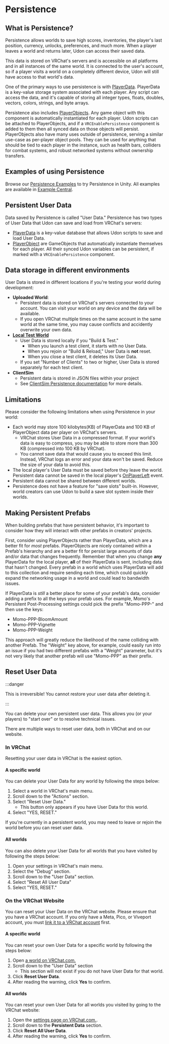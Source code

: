 # Persistence

## What is Persistence?

Persistence allows worlds to save high scores, inventories, the player's last position, currency, unlocks, preferences, and much more. When a player leaves a world and returns later, Udon can access their saved data.

This data is stored on VRChat's servers and is accessible on all platforms and in all instances of the same world. It is connected to the user's account, so if a player visits a world on a completely different device, Udon will still have access to that world's data.

One of the primary ways to use persistence is with [PlayerData](/worlds/udon/persistence/player-data). PlayerData is a key-value storage system associated with each player. Any script can access the data, and it's capable of storing all integer types, floats, doubles, vectors, colors, strings, and byte arrays.

Persistence also includes [PlayerObjects](/worlds/udon/persistence/player-object). Any game object with this component is automatically instantiated for each player. Udon scripts can be attached to PlayerObjects, and if a `VRCEnablePersistence` component is added to them then all synced data on those objects will persist. PlayerObjects also have many uses outside of persistence, serving a similar use-case as per-player object pools. They can be used for anything that should be tied to each player in the instance, such as health bars, colliders for combat systems, and robust networked systems without ownership transfers.

## Examples of using Persistence

Browse our [Persistence Examples](/worlds/examples/persistence) to try Persistence in Unity. All examples are available in [Example Central](https://creators.vrchat.com/sdk/example-central/).

## Persistent User Data

Data saved by Persistence is called "User Data." Persistence has two types of User Data that Udon can save and load from VRChat's servers:

- [PlayerData](/worlds/udon/persistence/player-data) is a key-value database that allows Udon scripts to save and load User Data.
- [PlayerObject](/worlds/udon/persistence/player-object) are GameObjects that automatically instantiate themselves for each player. All their synced Udon variables can be persistent, if marked with a `VRCEnablePersistence` component.

## Data storage in different environments

User Data is stored in different locations if you're testing your world during development: 

- **Uploaded World**:
	- Persistent data is stored on VRChat's servers connected to your account. You can visit your world on any device and the data will be available.
	- If you open VRChat multiple times on the same account in the same world at the same time, you may cause conflicts and accidently overwrite your own data.
- **[Local Test World](/worlds/udon/graph/#running-build--test)**
	- User Data is stored locally if you "Build & Test."
		- When you launch a test client, it starts with no User Data.
		- When you rejoin or "Build & Reload," User Data is **not** reset.
		- When you close a test client, it deletes its User Data.
	- If you set "Number of Clients" to two or higher, User Data is stored separately for each test client.
- **ClientSim**
	- Persistent data is stored in JSON files within your project
	- See [ClientSim Persistence documentation](/worlds/clientsim/) for more details.

## Limitations

Please consider the following limitations when using Persistence in your world:

- Each world may store 100 kilobytes(KB) of PlayerData and 100 KB of PlayerObject data per player on VRChat's servers.
	- VRChat stores User Data in a compressed format. If your world's data is easy to compress, you may be able to store more than 300 KB (compressed into 100 KB by VRChat).
	- You cannot save data that would cause you to exceed this limit. Instead, VRChat logs an error and your data won't be saved. Reduce the size of your data to avoid this.
- The local player's User Data must be saved before they leave the world. Persistent data cannot be saved in the local player's [OnPlayerLeft](https://creators.vrchat.com/worlds/udon/graph/event-nodes/#onplayerleft) event. 
- Persistent data cannot be shared between different worlds.
- Persistence does not have a feature for "save slots" built-in. However, world creators can use Udon to build a save slot system inside their worlds.

## Making Persistent Prefabs

When building prefabs that have persistent behavior, it's important to consider how they will interact with other prefabs in creators' projects.

First, consider using PlayerObjects rather than PlayerData, which are a better fit for _most_ prefabs. PlayerObjects are nicely contained within a Prefab's hierarchy and are a better fit for persist large amounts of data and/or data that changes frequently. Remember that 
when you change **any** PlayerData for the local player, **all** of their PlayerData is sent, including data that hasn't changed. Every prefab in a world which uses PlayerData will add to this collection and require sending each time, which could quickly expand the networking usage in a world and could lead to bandwidth issues.

If PlayerData is _still_ a better place for some of your prefab's data, consider adding a prefix to all the keys your prefab uses. For example, Momo's Persistent Post-Processing settings could pick the prefix "Momo-PPP-" and then use the keys:
- Momo-PPP-BloomAmount
- Momo-PPP-Vignette
- Momo-PPP-Weight

This approach will greatly reduce the likelihood of the name colliding with another Prefab. The "Weight" key above, for example, could easily run into an issue if you had two different prefabs with a "Weight" parameter, but it's not very likely that another prefab will use "Momo-PPP" as their prefix.

## Reset User Data

:::danger

This is irreversible! You cannot restore your user data after deleting it.

:::

You can delete your own persistent user data. This allows you (or your players) to "start over" or to resolve technical issues.

There are multiple ways to reset user data, both in VRChat and on our website.
### In VRChat

Resetting your user data in VRChat is the easiest option.

#### A specific world

You can delete your User Data for any world by following the steps below:

1. Select a world in VRChat's main menu.
2. Scroll down to the "Actions" section.
3. Select "Reset User Data."
    - This button only appears if you have User Data for this world.
5. Select "YES, RESET."

If you're currently in a persistent world, you may need to leave or rejoin the world before you can reset user data.

#### All worlds

You can also delete your User Data for all worlds that you have visited by following the steps below:

1. Open your settings in VRChat's main menu.
2. Select the "Debug" section.
3. Scroll down to the "User Data" section.
4. Select "Reset All User Data"
5. Select "YES, RESET."

### On the VRChat Website

You can reset your User Data on the VRChat website. Please ensure that you have a VRChat account. If you only have a Meta, Pico, or Viveport account, you must [link it to a VRChat account](https://help.vrchat.com/hc/en-us/articles/360062659053-I-want-to-turn-my-platform-account-through-Steam-Meta-Pico-or-Viveport-into-a-VRChat-account) first.

#### A specific world

You can reset your own User Data for a specific world by following the steps below:

1. Open [a world on VRChat.com.](https://vrchat.com/home/world/wrld_4432ea9b-729c-46e3-8eaf-846aa0a37fdd)
2. Scroll down to the "User Data" section
    - This section will not exist if you do not have User Data for that world.
4. Click **Reset User Data**.
5. After reading the warning, click **Yes** to confirm.

#### All worlds

You can reset your own User Data for all worlds you visited by going to the VRChat website:

1. Open the [settings page on VRChat.com.](https://vrchat.com/home/profile).
2. Scroll down to the **Persistent Data** section.
3. Click **Reset All User Data**.
4. After reading the warning, click **Yes** to confirm.
